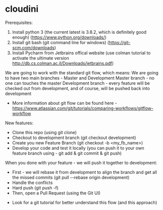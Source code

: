 # cloudini

Prerequisites:
1. Install python 3 (the current latest is 3.8.2, which is definitely good enough) (https://www.python.org/downloads/)
2. Install git bash (git command line for windows) (https://git-scm.com/downloads)
3. Install Pycharm from Jetbrains offical website (use colman tutorial to activate the ultimate version http://db.cs.colman.ac.il/Downloads/jetbrains.pdf)


We are going to work with the standard git flow, which means:
We are going to have two main branches - Master and Development
Master branch - no one can touches the master
Development branch - every feature will be checked out from development, and of course, will be pushed back into development

* More information about git flow can be found here - https://www.atlassian.com/git/tutorials/comparing-workflows/gitflow-workflow

New features:
- Clone this repo (using git clone)
- Checkout to development branch (git checkout development)
- Create you new Feature Branch (git checkout -b <my_fb_name>)
- Develop your code and test it locally (you can push it to your own feature branch using - git add & git commit & git push)

When you done with your feature - we will push it together to development:
- First - we will rebase it from development to align the branch and get all the missed commits (git pull --rebase origin development)
- Handle the conflicts
- Hard push (git push -f)
- Then, open a Pull Request (using the Git UI)

* Look for a git tutorial for better understand this flow (and this approach)

